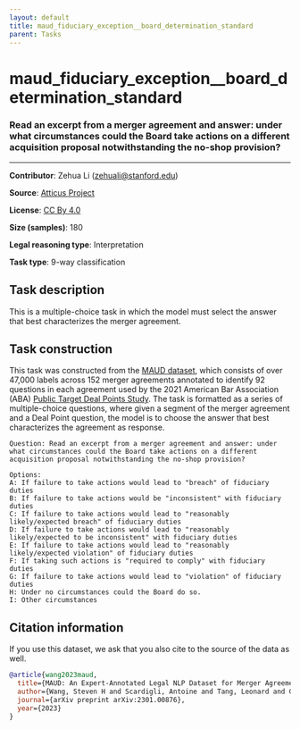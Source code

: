 ```yaml
---
layout: default
title: maud_fiduciary_exception__board_determination_standard
parent: Tasks
---
```

# maud_fiduciary_exception__board_determination_standard 

### Read an excerpt from a merger agreement and answer: under what circumstances could the Board take actions on a different acquisition proposal notwithstanding the no-shop provision?
---
**Contributor**: Zehua Li (zehuali@stanford.edu)

**Source**: [Atticus Project](https://www.atticusprojectai.org/maud)

**License**: [CC By 4.0](https://creativecommons.org/licenses/by/4.0/)

**Size (samples)**: 180

**Legal reasoning type**: Interpretation

**Task type**: 9-way classification

## Task description

This is a multiple-choice task in which the model must select the answer that best characterizes the merger agreement.

## Task construction

This task was constructed from the [MAUD dataset](https://www.atticusprojectai.org/maud), which consists of over 47,000 labels across 152 merger agreements annotated to identify 92 questions in each agreement used by the 2021 American Bar Association (ABA) [Public Target Deal Points Study](https://www.americanbar.org/groups/business_law/committees/ma/deal_points/). The task is formatted as a series of multiple-choice questions, where given a segment of the merger agreement and a Deal Point question, the model is to choose the answer that best characterizes the agreement as response.

```text
Question: Read an excerpt from a merger agreement and answer: under what circumstances could the Board take actions on a different acquisition proposal notwithstanding the no-shop provision?
```

```text
Options:
A: If failure to take actions would lead to "breach" of fiduciary duties
B: If failure to take actions would be "inconsistent" with fiduciary duties
C: If failure to take actions would lead to "reasonably likely/expected breach" of fiduciary duties
D: If failure to take actions would lead to "reasonably likely/expected to be inconsistent" with fiduciary duties
E: If failure to take actions would lead to "reasonably likely/expected violation" of fiduciary duties
F: If taking such actions is "required to comply" with fiduciary duties
G: If failure to take actions would lead to "violation" of fiduciary duties
H: Under no circumstances could the Board do so.
I: Other circumstances
```

## Citation information
If you use this dataset, we ask that you also cite to the source of the data as well.

```bib
@article{wang2023maud,
  title={MAUD: An Expert-Annotated Legal NLP Dataset for Merger Agreement Understanding},
  author={Wang, Steven H and Scardigli, Antoine and Tang, Leonard and Chen, Wei and Levkin, Dimitry and Chen, Anya and Ball, Spencer and Woodside, Thomas and Zhang, Oliver and Hendrycks, Dan},
  journal={arXiv preprint arXiv:2301.00876},
  year={2023}
}
```

